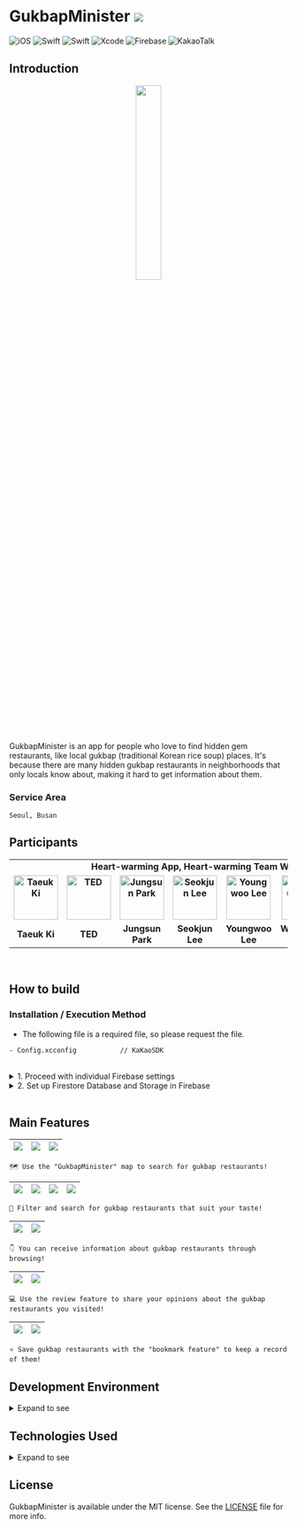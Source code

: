 # GukbapMinister <a href="https://goodvibeminister.notion.site/6ae08866cd284f8a8a467ffb585cdc1a" target="_blank"><img src="https://img.shields.io/badge/Notion-000000?style=flat&logo=Notion&logoColor=white"/></a>
![iOS](https://img.shields.io/badge/iOS-000000?style=for-the-badge&logo=ios&logoColor=white)
![Swift](https://img.shields.io/badge/SwiftUI-0052CC?style=for-the-badge&logo=swift&logoColor=white)
![Swift](https://img.shields.io/badge/swift-F54A2A?style=for-the-badge&logo=swift&logoColor=white)
![Xcode](https://img.shields.io/badge/Xcode-007ACC?style=for-the-badge&logo=Xcode&logoColor=white)
![Firebase](https://img.shields.io/badge/Firebase-039BE5?style=for-the-badge&logo=Firebase&logoColor=white)
![KakaoTalk](https://img.shields.io/badge/kakaotalk-ffcd00.svg?style=for-the-badge&logo=kakaotalk&logoColor=000000)

## **Introduction** 
<p align="center"><img src="https://cdn.discordapp.com/attachments/1063382836410847243/1077854855143624774/Ddukbaegi.boiling.gif" width=30%></p>

GukbapMinister is an app for people who love to find hidden gem restaurants, like local gukbap (traditional Korean rice soup) places.
It's because there are many hidden gukbap restaurants in neighborhoods that only locals know about, making it hard to get information about them.

### **Service Area**

```
Seoul, Busan
```

## **Participants**

<div align="center">
  <table style="font-weight : bold">
      <tr align="center">
          <td colspan="7"> Heart-warming App, Heart-warming Team Work </td>
      </tr>
      <tr>
          <td align="center">
              <a href="https://github.com/KiTaeUk">                 
                  <img alt="Taeuk Ki" src="https://avatars.githubusercontent.com/u/79833715?v=4" width="80" />            
              </a>
          </td>
          <td align="center">
              <a href="https://github.com/teddy5518">                 
                  <img alt="TED" src="https://avatars.githubusercontent.com/u/108975398?v=4" width="80" />            
              </a>
          </td>
          <td align="center">
              <a href="https://github.com/JSPark0099">                 
                  <img alt="Jungsun Park" src="https://avatars.githubusercontent.com/u/91583287?v=4" width="80" />            
              </a>
          </td>
          <td align="center">
              <a href="https://github.com/MartinLeeSJ">                 
                  <img alt="Seokjun Lee" src="https://avatars.githubusercontent.com/u/76909552?v=4" width="80" />            
              </a>
          </td>
          <td align="center">
              <a href="https://github.com/Lee-Youngwoo">                 
                  <img alt="Youngwoo Lee" src="https://avatars.githubusercontent.com/u/114223605?v=4" width="80" />            
              </a>
          </td>
          <td align="center">
              <a href="https://github.com/whl0526">                 
                  <img alt="Wonhyung Lee" src="https://avatars.githubusercontent.com/u/67450169?v=4" width="80" />            
              </a>
          </td>
          <td align="center">
              <a href="https://github.com/angry-dev">                 
                  <img alt="Hyesung Jeon" src="https://avatars.githubusercontent.com/u/98198645?v=4" width="80" />            
              </a>
          </td>
      </tr>
      <tr>
          <td align="center">Taeuk Ki</td>
          <td align="center">TED</td>
          <td align="center">Jungsun Park</td>
          <td align="center">Seokjun Lee</td>
          <td align="center">Youngwoo Lee</td>
          <td align="center">Wonhyung Lee</td>
          <td align="center">Hyesung Jeon</td>
  </table>
</div>
<br>

## How to build

### Installation / Execution Method

* The following file is a required file, so please request the file.

```
- Config.xcconfig           // KaKaoSDK
```

<br>
<details>
<summary>1. Proceed with individual Firebase settings</summary>
<div markdown="1">

Please set only the necessary targets.

```
* Bundle ID: com.GoobVibe.GukbapMinister
```
</div>
</details>

<details>
<summary>2. Set up Firestore Database and Storage in Firebase</summary>
<div markdown="1">

```
* Set security rules to "Start in test mode
```
</div>
</details>
<br>

## **Main Features**

|<img src="https://user-images.githubusercontent.com/126060711/223663635-efe96a89-bb83-46d7-953b-523d8bbc6bf9.png"></img>|<img src="https://user-images.githubusercontent.com/126060711/223663406-c400d7ff-80d1-43d1-9193-88b94f3bdcbe.png"></img>|<img src="https://user-images.githubusercontent.com/126060711/223663440-653c7566-1f9f-4e69-8861-3cd61df45a5b.png"></img>|
|:-:|:-:|:-:|

```
🗺️ Use the "GukbapMinister" map to search for gukbap restaurants!
```

|<img src="https://user-images.githubusercontent.com/126060711/223663366-085787b4-37e4-4947-a15a-a48cca73085a.png"></img>|<img src="https://user-images.githubusercontent.com/126060711/223664240-0bb7afb2-82a6-4c33-8471-802d629f805c.png"></img>|<img src="https://user-images.githubusercontent.com/126060711/223664128-c9525904-02a8-4bdc-931b-12ecab7f824a.png"></img>|<img src="https://user-images.githubusercontent.com/126060711/223664143-7763f739-974f-40d8-946a-145dd5506a06.png"></img>|
|:-:|:-:|:-:|:-:|

```
🔎 Filter and search for gukbap restaurants that suit your taste!
```

|<img src="https://user-images.githubusercontent.com/126060711/223664386-5e0109d1-70ed-4668-a5c3-815a3b423982.png"></img>|<img src="https://user-images.githubusercontent.com/126060711/223664403-5bac5835-187f-48ce-b39f-4c7251db1f4c.png"></img>|
|:-:|:-:|

```
👇 You can receive information about gukbap restaurants through browsing! 
```

|<img src="https://user-images.githubusercontent.com/126060711/223664472-91d059fb-bbd3-4d72-933e-79cf9a3effc1.png"></img>|<img src="https://user-images.githubusercontent.com/126060711/223664500-6b529517-0db5-483e-a87b-229985992264.png"></img>|
|:-:|:-:|
```
💻 Use the review feature to share your opinions about the gukbap restaurants you visited!
```

|<img src="https://user-images.githubusercontent.com/126060711/223664556-97421fd7-a04c-4791-adbd-a243d7b570ce.png"></img>|<img src="https://user-images.githubusercontent.com/126060711/223664568-b7b86f11-2180-4ac9-8b8d-e27a8f4d7a4e.png"></img>|
|:-:|:-:|

```
⭐️ Save gukbap restaurants with the "bookmark feature" to keep a record of them!
```

## Development Environment

<details>
<summary>Expand to see</summary>
<div markdown="1">

- iOS 16.0 or higher
- Xcode 13.0
- iPhone all models 

</div>
</details>

## Technologies Used
<details>
<summary>Expand to see</summary>
<div markdown="1">

- Firebase(Auth, Store, Storage)
- KakaoSDK(Auth)
- Kingfisher

</div>
</details>

## License
GukbapMinister is available under the MIT license. See the [LICENSE](https://github.com/APPSCHOOL1-REPO/finalproject-goodvibe/blob/main/LICENSE) file for more info.
